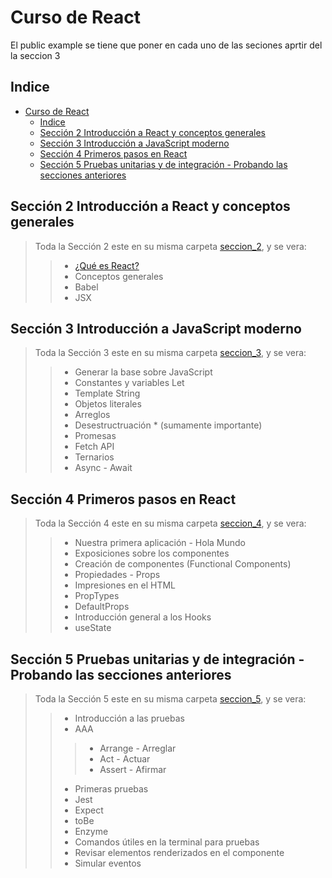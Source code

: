 # Curso de React

El public example se tiene que poner en cada uno de las seciones aprtir del la seccion 3

## Indice

- [Curso de React](#curso-de-react)
  - [Indice](#indice)
  - [Sección 2 Introducción a React y conceptos generales](#sección-2-introducción-a-react-y-conceptos-generales)
  - [Sección 3 Introducción a JavaScript moderno](#sección-3-introducción-a-javascript-moderno)
  - [Sección 4 Primeros pasos en React](#sección-4-primeros-pasos-en-react)
  - [Sección 5 Pruebas unitarias y de integración - Probando las secciones anteriores](#sección-5-pruebas-unitarias-y-de-integración---probando-las-secciones-anteriores)

## Sección 2 Introducción a React y conceptos generales

> Toda la Sección 2 este en su misma carpeta [seccion_2](./seccion_2), y se vera:
> > - [¿Qué es React?](./seccion_2/React.md)
> > - Conceptos generales
> > - Babel
> > - JSX
>

## Sección 3 Introducción a JavaScript moderno

> Toda la Sección 3 este en su misma carpeta [seccion_3](./seccion_3), y se vera:
> > - Generar la base sobre JavaScript
> > - Constantes y variables Let
> > - Template String
> > - Objetos literales
> > - Arreglos
> > - Desestructruación * (sumamente importante)
> > - Promesas
> > - Fetch API
> > - Ternarios
> > - Async - Await
>

## Sección 4 Primeros pasos en React

> Toda la Sección 4 este en su misma carpeta [seccion_4](./seccion_4), y se vera:
> > - Nuestra primera aplicación - Hola Mundo
> > - Exposiciones sobre los componentes
> > - Creación de componentes (Functional Components)
> > - Propiedades - Props
> > - Impresiones en el HTML
> > - PropTypes
> > - DefaultProps
> > - Introducción general a los Hooks
> > - useState
>

## Sección 5 Pruebas unitarias y de integración - Probando las secciones anteriores

> Toda la Sección 5 este en su misma carpeta [seccion_5](./seccion_5), y se vera:
> > - Introducción a las pruebas
> > - AAA
> > > - Arrange - Arreglar
> > > - Act - Actuar
> > > - Assert - Afirmar
> > - Primeras pruebas
> > - Jest
> > - Expect
> > - toBe
> > - Enzyme
> > - Comandos útiles en la terminal para pruebas
> > - Revisar elementos renderizados en el componente
> > - Simular eventos
>
